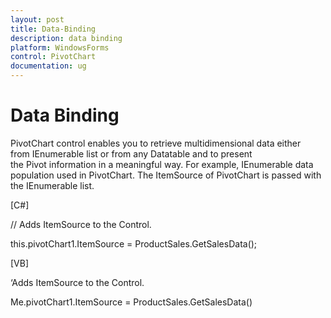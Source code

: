```yaml
---
layout: post
title: Data-Binding
description: data binding
platform: WindowsForms
control: PivotChart
documentation: ug
---
```


# Data Binding

PivotChart control enables you to retrieve multidimensional data either from IEnumerable list or from any Datatable and to present the Pivot information in a meaningful way. For example, IEnumerable data population used in PivotChart. The ItemSource of PivotChart is passed with the IEnumerable list.


[C#]



// Adds ItemSource to the Control.

this.pivotChart1.ItemSource = ProductSales.GetSalesData();



[VB]


‘Adds ItemSource to the Control.

Me.pivotChart1.ItemSource = ProductSales.GetSalesData()



